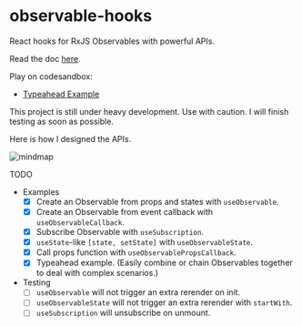 # observable-hooks

React hooks for RxJS Observables with powerful APIs.

Read the doc [here](https://www.crimx.com/observable-hooks).

Play on codesandbox:

- [Typeahead Example](https://codesandbox.io/s/observable-hooks-typeahead-w9bnw)

This project is still under heavy development. Use with caution. I will finish testing as soon as possible.

Here is how I designed the APIs.

![mindmap](https://github.com/crimx/observable-hooks/blob/master/observable-hooks.png?raw=true)

TODO

- Examples
  - [x] Create an Observable from props and states with `useObservable`.
  - [x] Create an Observable from event callback with `useObservableCallback`.
  - [x] Subscribe Observable with `useSubscription`.
  - [x] `useState`-like `[state, setState]` with `useObservableState`.
  - [x] Call props function with `useObservablePropsCallback`.
  - [x] Typeahead example. (Easily combine or chain Observables together to deal with complex scenarios.)
- Testing
  - [ ] `useObservable` will not trigger an extra rerender on init.
  - [ ] `useObservableState` will not trigger an extra rerender with `startWith`.
  - [ ] `useSubscription` will unsubscribe on unmount.
